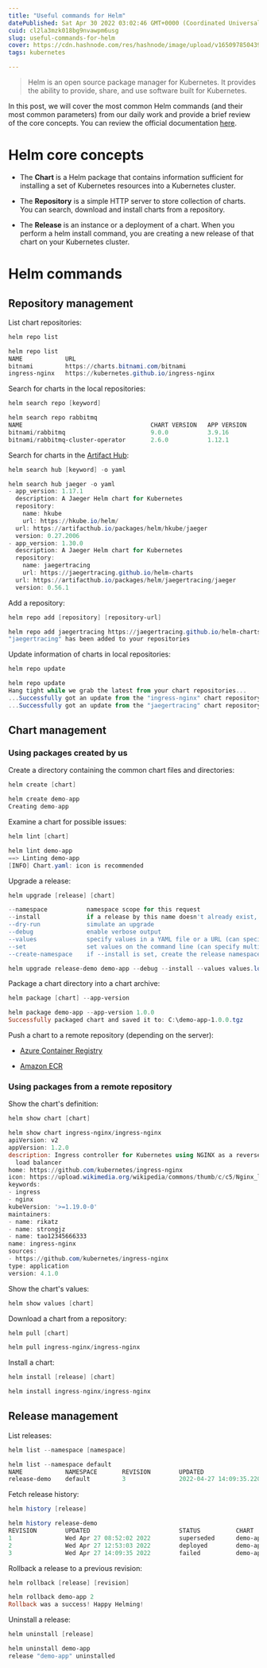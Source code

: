 ```yaml
---
title: "Useful commands for Helm"
datePublished: Sat Apr 30 2022 03:02:46 GMT+0000 (Coordinated Universal Time)
cuid: cl2la3mzk018bg9nvawpm6usg
slug: useful-commands-for-helm
cover: https://cdn.hashnode.com/res/hashnode/image/upload/v1650978504397/NtQDwDJAT.png
tags: kubernetes

---
```


> Helm is an open source package manager for Kubernetes. It provides the ability to provide, share, and use software built for Kubernetes.

In this post, we will cover the most common Helm commands (and their most common parameters) from our daily work and provide a brief review of the core concepts. You can review the official documentation [here](https://helm.sh/docs/).

# Helm core concepts

* The **Chart** is a Helm package that contains information sufficient for installing a set of Kubernetes resources into a Kubernetes cluster.
    
* The **Repository** is a simple HTTP server to store collection of charts. You can search, download and install charts from a repository.
    
* The **Release** is an instance or a deployment of a chart. When you perform a helm install command, you are creating a new release of that chart on your Kubernetes cluster.
    

# Helm commands

## Repository management

List chart repositories:

```powershell
helm repo list
```

```powershell
helm repo list
NAME            URL
bitnami         https://charts.bitnami.com/bitnami
ingress-nginx   https://kubernetes.github.io/ingress-nginx
```

Search for charts in the local repositories:

```powershell
helm search repo [keyword]
```

```powershell
helm search repo rabbitmq
NAME                                    CHART VERSION   APP VERSION     DESCRIPTION
bitnami/rabbitmq                        9.0.0           3.9.16          RabbitMQ is an open source general-purpose mess...
bitnami/rabbitmq-cluster-operator       2.6.0           1.12.1          The RabbitMQ Cluster Kubernetes Operator automa...
```

Search for charts in the [Artifact Hub](https://artifacthub.io/):

```powershell
helm search hub [keyword] -o yaml
```

```powershell
helm search hub jaeger -o yaml
- app_version: 1.17.1
  description: A Jaeger Helm chart for Kubernetes
  repository:
    name: hkube
    url: https://hkube.io/helm/
  url: https://artifacthub.io/packages/helm/hkube/jaeger
  version: 0.27.2006
- app_version: 1.30.0
  description: A Jaeger Helm chart for Kubernetes
  repository:
    name: jaegertracing
    url: https://jaegertracing.github.io/helm-charts
  url: https://artifacthub.io/packages/helm/jaegertracing/jaeger
  version: 0.56.1
```

Add a repository:

```powershell
helm repo add [repository] [repository-url]
```

```powershell
helm repo add jaegertracing https://jaegertracing.github.io/helm-charts
"jaegertracing" has been added to your repositories
```

Update information of charts in local repositories:

```powershell
helm repo update
```

```powershell
helm repo update
Hang tight while we grab the latest from your chart repositories...
...Successfully got an update from the "ingress-nginx" chart repository
...Successfully got an update from the "jaegertracing" chart repository
```

## Chart management

### Using packages created by us

Create a directory containing the common chart files and directories:

```powershell
helm create [chart]
```

```csharp
helm create demo-app
Creating demo-app
```

Examine a chart for possible issues:

```powershell
helm lint [chart]
```

```powershell
helm lint demo-app
==> Linting demo-app
[INFO] Chart.yaml: icon is recommended
```

Upgrade a release:

```powershell
helm upgrade [release] [chart]
```

```powershell
--namespace           namespace scope for this request
--install             if a release by this name doesn't already exist, run an install
--dry-run             simulate an upgrade
--debug               enable verbose output
--values              specify values in a YAML file or a URL (can specify multiple)
--set                 set values on the command line (can specify multiple or separate values with commas: key1=val1,key2=val2)
--create-namespace    if --install is set, create the release namespace if not present
```

```powershell
helm upgrade release-demo demo-app --debug --install --values values.local.yaml --set image.tag=1.0.0
```

Package a chart directory into a chart archive:

```powershell
helm package [chart] --app-version
```

```powershell
helm package demo-app --app-version 1.0.0
Successfully packaged chart and saved it to: C:\demo-app-1.0.0.tgz
```

Push a chart to a remote repository (depending on the server):

* [Azure Container Registry](https://docs.microsoft.com/en-us/azure/container-registry/container-registry-helm-repos)
    
* [Amazon ECR](https://docs.aws.amazon.com/AmazonECR/latest/userguide/push-oci-artifact.html)
    

### Using packages from a remote repository

Show the chart's definition:

```powershell
helm show chart [chart]
```

```powershell
helm show chart ingress-nginx/ingress-nginx
apiVersion: v2
appVersion: 1.2.0
description: Ingress controller for Kubernetes using NGINX as a reverse proxy and
  load balancer
home: https://github.com/kubernetes/ingress-nginx
icon: https://upload.wikimedia.org/wikipedia/commons/thumb/c/c5/Nginx_logo.svg/500px-Nginx_logo.svg.png
keywords:
- ingress
- nginx
kubeVersion: '>=1.19.0-0'
maintainers:
- name: rikatz
- name: strongjz
- name: tao12345666333
name: ingress-nginx
sources:
- https://github.com/kubernetes/ingress-nginx
type: application
version: 4.1.0
```

Show the chart's values:

```powershell
helm show values [chart]
```

Download a chart from a repository:

```powershell
helm pull [chart]
```

```powershell
helm pull ingress-nginx/ingress-nginx
```

Install a chart:

```powershell
helm install [release] [chart]
```

```csharp
helm install ingress-nginx/ingress-nginx
```

## Release management

List releases:

```powershell
helm list --namespace [namespace]
```

```powershell
helm list --namespace default
NAME            NAMESPACE       REVISION        UPDATED                                 STATUS  CHART                   APP VERSION
release-demo    default         3               2022-04-27 14:09:35.2202953 -0500 -05   failed  demo-app-1.0.0          1.16.0
```

Fetch release history:

```powershell
helm history [release]
```

```powershell
helm history release-demo
REVISION        UPDATED                         STATUS          CHART                   APP VERSION     DESCRIPTION
1               Wed Apr 27 08:52:02 2022        superseded      demo-app-0.1.0          1.16.0          Upgrade complete
2               Wed Apr 27 12:53:03 2022        deployed        demo-app-0.1.0          1.16.0          Upgrade complete
3               Wed Apr 27 14:09:35 2022        failed          demo-app-1.0.0          1.16.0          Upgrade "demo-app" failed: pre-upgrade hooks failed: timed out waiting for the condition
```

Rollback a release to a previous revision:

```powershell
helm rollback [release] [revision]
```

```powershell
helm rollback demo-app 2
Rollback was a success! Happy Helming!
```

Uninstall a release:

```powershell
helm uninstall [release]
```

```powershell
helm uninstall demo-app
release "demo-app" uninstalled
```